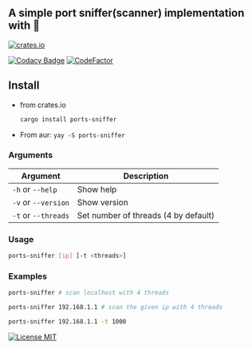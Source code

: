 ## A simple port sniffer(scanner) implementation with 🦀


[![crates.io](https://img.shields.io/crates/v/ports-sniffer?style=for-the-badge)](https://crates.io/crates/ports-sniffer)

[![Codacy Badge](https://api.codacy.com/project/badge/Grade/3e0d24aa2c1441e484622b8540193cdf)](https://app.codacy.com/gh/anas-elgarhy/ports-sniffer?utm_source=github.com&utm_medium=referral&utm_content=Anas-Elgarhy/cmus-rpc&utm_campaign=Badge_Grade_Settings)
[![CodeFactor](https://www.codefactor.io/repository/github/anas-elgarhy/ports-sniffer/badge)](https://www.codefactor.io/repository/github/anas-elgarhy/cmus-rpc)

## Install

- from crates.io
    ```bash
    cargo install ports-sniffer 
    ```
- From aur: `yay -S ports-sniffer`

### Arguments

| Argument            | Description                          |
|---------------------|--------------------------------------|
| `-h` or `--help`    | Show help                            |
| `-v` or `--version` | Show version                         |
| `-t` or `--threads` | Set number of threads (4 by default) |

### Usage

```bash
ports-sniffer [ip] [-t <threads>]
```

### Examples
```bash
ports-sniffer # scan localhost with 4 threads
```

```bash
ports-sniffer 192.168.1.1 # scan the given ip with 4 threads
```
```bash
ports-sniffer 192.168.1.1 -t 1000
```


[![License MIT](https://img.shields.io/badge/license-MIT-green.svg)](https://spdx.org/licenses/MIT.html)
